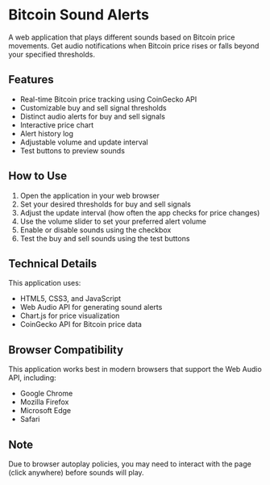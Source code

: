 # Bitcoin Sound Alerts

A web application that plays different sounds based on Bitcoin price movements. Get audio notifications when Bitcoin price rises or falls beyond your specified thresholds.

## Features

- Real-time Bitcoin price tracking using CoinGecko API
- Customizable buy and sell signal thresholds
- Distinct audio alerts for buy and sell signals
- Interactive price chart
- Alert history log
- Adjustable volume and update interval
- Test buttons to preview sounds

## How to Use

1. Open the application in your web browser
2. Set your desired thresholds for buy and sell signals
3. Adjust the update interval (how often the app checks for price changes)
4. Use the volume slider to set your preferred alert volume
5. Enable or disable sounds using the checkbox
6. Test the buy and sell sounds using the test buttons

## Technical Details

This application uses:
- HTML5, CSS3, and JavaScript
- Web Audio API for generating sound alerts
- Chart.js for price visualization
- CoinGecko API for Bitcoin price data

## Browser Compatibility

This application works best in modern browsers that support the Web Audio API, including:
- Google Chrome
- Mozilla Firefox
- Microsoft Edge
- Safari

## Note

Due to browser autoplay policies, you may need to interact with the page (click anywhere) before sounds will play.